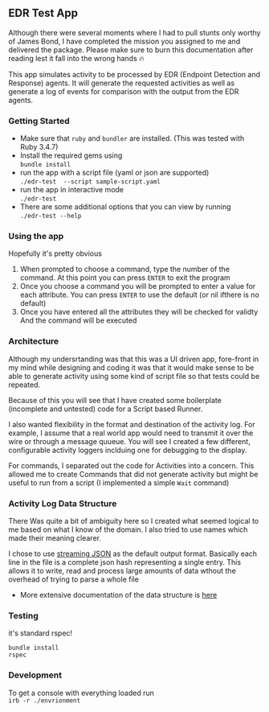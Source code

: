 ## EDR Test App

Although there were several moments where I had to pull stunts only 
worthy of James Bond, I have completed the mission you assigned to me
and delivered the package. Please make sure to burn this documentation 
after reading lest it fall into the wrong hands 🔥

This app simulates activity to be processed by EDR 
(Endpoint Detection and Response) agents. 
It will generate the requested activities as well as generate a log 
of events for comparison with the output from the EDR agents.

### Getting Started

* Make sure that `ruby` and `bundler` are installed.
  (This was tested with Ruby 3.4.7)
* Install the required gems using  
`bundle install`
* run the app with a script file (yaml or json are supported)  
  `./edr-test  --script sample-script.yaml`
* run the app in interactive mode  
  `./edr-test`
* There are some additional options that you can view by running  
`./edr-test --help`

### Using the app

Hopefully it's pretty obvious
1. When prompted to choose a command, type the number of the command. 
   At this point you can press `ENTER` to exit the program
2. Once you choose a command you will be prompted to enter a value for each
   attribute. You can press `ENTER` to use the default 
   (or nil ifthere is no default)
3. Once you have entered all the attributes they will be checked for validty
   And the command will be executed

### Architecture

Although my undersrtanding was that this was a UI driven app, fore-front
in my mind while designing and coding it was that it would make sense to
be able to generate activity using some kind of script file so that tests
could be repeated.

Because of this you will see that I have created some boilerplate 
(incomplete and untested) code for a Script based Runner.

I also wanted flexibility in the format and destination of the activity log. 
For example, I assume that a real world app would need to transmit it over 
the wire or through a message quueue. You will see I created a few different,
configurable activity loggers inclduing one for debugging to the display.

For commands, I separated out the code for Activities into a concern. 
This allowed me to create Commands that did not generate activity but
might be useful to run from a script (I implemented a simple `Wait` command)

### Activity Log Data Structure

There Was quite a bit of ambiguity here so I created what seemed logical to 
me based on what I know of the domain. I also tried to use names which made
their meaning clearer.

I chose to use [streaming JSON](https://en.wikipedia.org/wiki/JSON_streaming)
as the default output format. Basically each line in
the file is a complete json hash representing a single entry. This allows it to 
write, read and process large amounts of data  wthout the overhead of trying to
parse a whole file

* More extensive documentation of the data structure is [here](doc/data_structure.md)

### Testing

it's standard rspec!
```
bundle install
rspec
```

### Development

To get a console with everything loaded run  
`irb -r ./envrionment`
